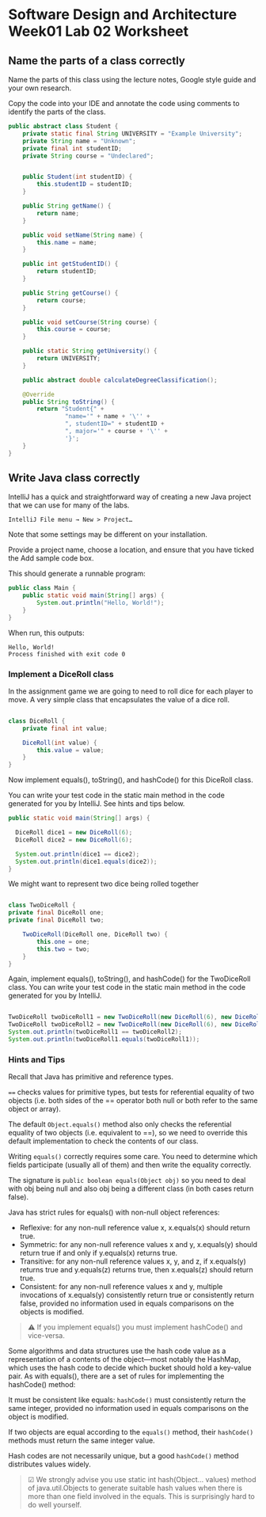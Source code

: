 ﻿# Software Design and Architecture Week01 Lab 02 Worksheet

## Name the parts of a class correctly

Name the parts of this class using the lecture notes, Google style guide and your own research.

Copy the code into your IDE and annotate the code using comments to identify the parts of the class.

```java
public abstract class Student {
    private static final String UNIVERSITY = "Example University";
    private String name = "Unknown";
    private final int studentID;
    private String course = "Undeclared";


    public Student(int studentID) {
        this.studentID = studentID;
    }

    public String getName() {
        return name;
    }

    public void setName(String name) {
        this.name = name;
    }

    public int getStudentID() {
        return studentID;
    }

    public String getCourse() {
        return course;
    }

    public void setCourse(String course) {
        this.course = course;
    }

    public static String getUniversity() {
        return UNIVERSITY;
    }

    public abstract double calculateDegreeClassification();

    @Override
    public String toString() {
        return "Student{" +
                "name='" + name + '\'' +
                ", studentID=" + studentID +
                ", major='" + course + '\'' +
                '}';
    }
}

```
## Write Java class correctly

IntelliJ has a quick and straightforward way of creating a new Java project that we can use for many of the labs.

`IntelliJ File menu → New > Project…`

Note that some settings may be different on your installation.

Provide a project name, choose a location, and ensure that you have ticked the Add sample code box.

This should generate a runnable program:

```java
public class Main {
    public static void main(String[] args) {
        System.out.println("Hello, World!");
    }
}
```

When run, this outputs:

```
Hello, World!
Process finished with exit code 0
```
### Implement a DiceRoll class

In the assignment game we are going to need to roll dice for each player to move. A very simple class that encapsulates the value of a dice roll.

```java

class DiceRoll {
    private final int value;

    DiceRoll(int value) {
        this.value = value;
    }
}
```

Now implement equals(), toString(), and hashCode() for this DiceRoll class.

You can write your test code in the static main method in the code generated for you by IntelliJ. See hints and tips below.
```java
public static void main(String[] args) {

  DiceRoll dice1 = new DiceRoll(6);
  DiceRoll dice2 = new DiceRoll(6);

  System.out.println(dice1 == dice2);
  System.out.println(dice1.equals(dice2));
}
```

We might want to represent two dice being rolled together 

```java

class TwoDiceRoll {
private final DiceRoll one;
private final DiceRoll two;

    TwoDiceRoll(DiceRoll one, DiceRoll two) {
        this.one = one;
        this.two = two;
    }
}
```
Again, implement equals(), toString(), and hashCode() for the TwoDiceRoll class.
You can write your test code in the static main method in the code generated for you by IntelliJ.

```java

TwoDiceRoll twoDiceRoll1 = new TwoDiceRoll(new DiceRoll(6), new DiceRoll(6));
TwoDiceRoll twoDiceRoll2 = new TwoDiceRoll(new DiceRoll(6), new DiceRoll(6));
System.out.println(twoDiceRoll1 == twoDiceRoll2);
System.out.println(twoDiceRoll1.equals(twoDiceRoll1));
```
### Hints and Tips

Recall that Java has primitive and reference types.

`==` checks values for primitive types, but tests for referential equality of two objects (i.e. both sides of the == operator both null or both refer to the same object or array).

The default `Object.equals()` method also only checks the referential equality of two objects (i.e. equivalent to ==), so we need to override this default implementation to check the contents of our class.

Writing `equals()` correctly requires some care. You need to determine which fields participate (usually all of them) and then write the equality correctly.

The signature is `public boolean equals(Object obj)` so you need to deal with obj being null and also obj being a different class (in both cases return false).

Java has strict rules for equals() with non-null object references:

- Reflexive: for any non-null reference value x, x.equals(x) should return true.
- Symmetric: for any non-null reference values x and y, x.equals(y) should return true if and only if y.equals(x) returns true.
- Transitive: for any non-null reference values x, y, and z, if x.equals(y) returns true and y.equals(z) returns true, then x.equals(z) should return true.
- Consistent: for any non-null reference values x and y, multiple invocations of x.equals(y) consistently return true or consistently return false, provided no information used in equals comparisons on the objects is modified.

> ⚠ If you implement equals() you must implement hashCode() and vice-versa.

Some algorithms and data structures use the hash code value as a representation of a contents of the object—most notably the HashMap, which uses the hash code to decide which bucket should hold a key-value pair. As with equals(), there are a set of rules for implementing the hashCode() method:

It must be consistent like equals: `hashCode()` must consistently return the same integer, provided no information used in equals comparisons on the object is modified.

If two objects are equal according to the `equals()` method, their `hashCode()` methods must return the same integer value.

Hash codes are not necessarily unique, but a good `hashCode()` method distributes values widely.

> ☑ We strongly advise you use static int hash(Object... values) method of java.util.Objects to generate suitable hash values when there is more than one field involved in the equals. This is surprisingly hard to do well yourself.
